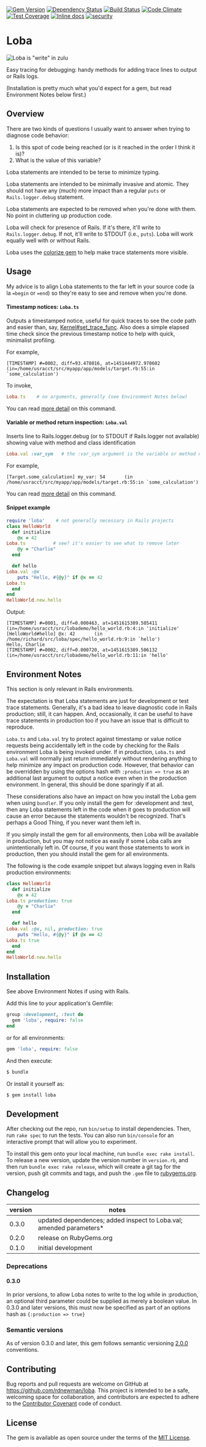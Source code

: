 [![Gem Version](https://badge.fury.io/rb/loba.svg)](https://badge.fury.io/rb/loba)
[![Dependency Status](https://gemnasium.com/rdnewman/loba.svg)](https://gemnasium.com/rdnewman/loba)
[![Build Status](https://travis-ci.org/rdnewman/loba.svg?branch=master)](https://travis-ci.org/rdnewman/loba)
[![Code Climate](https://codeclimate.com/github/rdnewman/loba/badges/gpa.svg)](https://codeclimate.com/github/rdnewman/loba)
[![Test Coverage](https://codeclimate.com/github/rdnewman/loba/badges/coverage.svg)](https://codeclimate.com/github/rdnewman/loba/coverage)
[![Inline docs](http://inch-ci.org/github/rdnewman/loba.svg?branch=master)](http://inch-ci.org/github/rdnewman/loba)
[![security](https://hakiri.io/github/rdnewman/loba/master.svg)](https://hakiri.io/github/rdnewman/loba/master)

# Loba

![Loba is "write" in zulu](readme/zulu.png)

Easy tracing for debugging: handy methods for adding trace lines to output or Rails logs.

(Installation is pretty much what you'd expect for a gem, but read Environment Notes below first.)

## Overview

There are two kinds of questions I usually want to answer when trying to diagnose code behavior:

1.  Is this spot of code being reached (or is it reached in the order I think it is)?
1.  What is the value of this variable?

Loba statements are intended to be terse to minimize typing.  

Loba statements are intended to be minimally invasive and atomic.  They should not have any (much) more impact than a regular `puts` or `Rails.logger.debug` statement.

Loba statements are expected to be removed when you're done with them.  No point in cluttering up production code.

Loba will check for presence of Rails.  If it's there, it'll write to `Rails.logger.debug`.  If not, it'll write to STDOUT (i.e., `puts`).  Loba will work equally well with or without Rails.

Loba uses the [colorize gem](https://rubygems.org/gems/colorize) to help make trace statements more visible.

## Usage

My advice is to align Loba statements to the far left in your source code (a la `=begin` or `=end`) so they're easy to see and remove when you're done.

#### Timestamp notices:  `Loba.ts`

Outputs a timestamped notice, useful for quick traces to see the code path and easier than, say, [Kernel#set_trace_func](http://ruby-doc.org/core-2.2.3/Kernel.html#method-i-set_trace_func). Also does a simple elapsed time check since the previous timestamp notice to help with quick, minimalist profiling.

For example,

```
[TIMESTAMP] #=0002, diff=93.478016, at=1451444972.970602     (in=/home/usracct/src/myapp/app/models/target.rb:55:in `some_calculation')
```

To invoke,

```ruby
Loba.ts    # no arguments, generally (see Environment Notes below)
```

You can read [more detail](readme/ts.md) on this command.

#### Variable or method return inspection:  `Loba.val`

Inserts line to Rails.logger.debug (or to STDOUT if Rails.logger not available) showing value with method and class identification

```ruby
Loba.val :var_sym   # the :var_sym argument is the variable or method name given as a symbol
```

For example,

```
[Target.some_calculation] my_var: 54       (in /home/usracct/src/myapp/app/models/target.rb:55:in `some_calculation')
```

You can read [more detail](readme/val.md) on this command.

#### Snippet example

```ruby
require 'loba'    # not generally necessary in Rails projects
class HelloWorld
  def initialize
    @x = 42
Loba.ts          # see? it's easier to see what to remove later
    @y = "Charlie"
  end

  def hello
Loba.val :@x
    puts "Hello, #{@y}" if @x == 42
Loba.ts
  end
end
HelloWorld.new.hello
```

Output:

```  
[TIMESTAMP] #=0001, diff=0.000463, at=1451615389.505411   (in=/home/usracct/src/lobademo/hello_world.rb:4:in 'initialize'
[HelloWorld#hello] @x: 42       (in /home/richard/src/loba/spec/hello_world.rb:9:in `hello')
Hello, Charlie
[TIMESTAMP] #=0002, diff=0.000720, at=1451615389.506132   (in=/home/usracct/src/lobademo/hello_world.rb:11:in 'hello'
```

## Environment Notes

This section is only relevant in Rails environments.

The expectation is that Loba statements are just for development or test trace statements.  Generally, it's a bad idea to leave diagnostic code in Rails production; still, it can happen. And, occasionally, it can be useful to have trace statements in production too if you have an issue that is difficult to reproduce.

`Loba.ts` and `Loba.val` try to protect against timestamp or value notice requests being accidentally left in the code by checking for the Rails environment Loba is being invoked under. If in production, `Loba.ts` and `Loba.val` will normally just return immediately without rendering anything to help minimize any impact on production code. However, that behavior can be overridden by using the options hash with `:production => true` as an additional last argument to output a notice even when in the production environment.  In general, this should be done sparingly if at all.

These considerations also have an impact on how you install the Loba gem when using `bundler`. If you only install the gem for :development and :test, then any Loba statements left in the code when it goes to production will cause an error because the statements wouldn't be recognized. That's perhaps a Good Thing, if you never want them left in.

If you simply install the gem for all environments, then Loba will be available in production, but you may not notice as easily if some Loba calls are unintentionally left in. Of course, if you want those statements to work in production, then you should install the gem for all environments.

The following is the code example snippet but always logging even in Rails production environments:

```ruby
class HelloWorld
  def initialize
    @x = 42
Loba.ts production: true
    @y = "Charlie"
  end

  def hello
Loba.val :@x, nil, production: true
    puts "Hello, #{@y}" if @x == 42
Loba.ts true
  end
end
HelloWorld.new.hello
```

## Installation

See above Environment Notes if using with Rails.

Add this line to your application's Gemfile:

```ruby
group :development, :test do
  gem 'loba', require: false
end
```

or for all environments:

```ruby
gem 'loba', require: false
```


And then execute:

```bash
$ bundle
```

Or install it yourself as:

```bash
$ gem install loba
```

## Development

After checking out the repo, run `bin/setup` to install dependencies. Then, run `rake spec` to run the tests. You can also run `bin/console` for an interactive prompt that will allow you to experiment.

To install this gem onto your local machine, run `bundle exec rake install`. To release a new version, update the version number in `version.rb`, and then run `bundle exec rake release`, which will create a git tag for the version, push git commits and tags, and push the `.gem` file to [rubygems.org](https://rubygems.org).

## Changelog
|version|notes|
|-------|-----|
|0.3.0|updated dependences; added inspect to Loba.val; amended parameters*|
|0.2.0|release on RubyGems.org|
|0.1.0|initial development|

### Deprecations

#### 0.3.0
In prior versions, to allow Loba notes to write to the log while in :production, an optional third parameter could be supplied as merely a boolean value.  In 0.3.0 and later versions, this must now be specified as part of an options hash as `{:production => true}`

### Semantic versions

As of version 0.3.0 and later, this gem follows semantic versioning [2.0.0](http://semver.org/spec/v2.0.0.html) conventions.

## Contributing

Bug reports and pull requests are welcome on GitHub at <https://github.com/rdnewman/loba>. This project is intended to be a safe, welcoming space for collaboration, and contributors are expected to adhere to the [Contributor Covenant](http://contributor-covenant.org) code of conduct.

## License

The gem is available as open source under the terms of the [MIT License](http://opensource.org/licenses/MIT).
